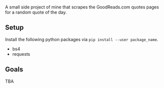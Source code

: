 A small side project of mine that scrapes the GoodReads.com quotes pages for a random quote of the day.

## Setup

Install the following python packages via `pip install --user package_name`.
* bs4
* requests

## Goals
TBA
